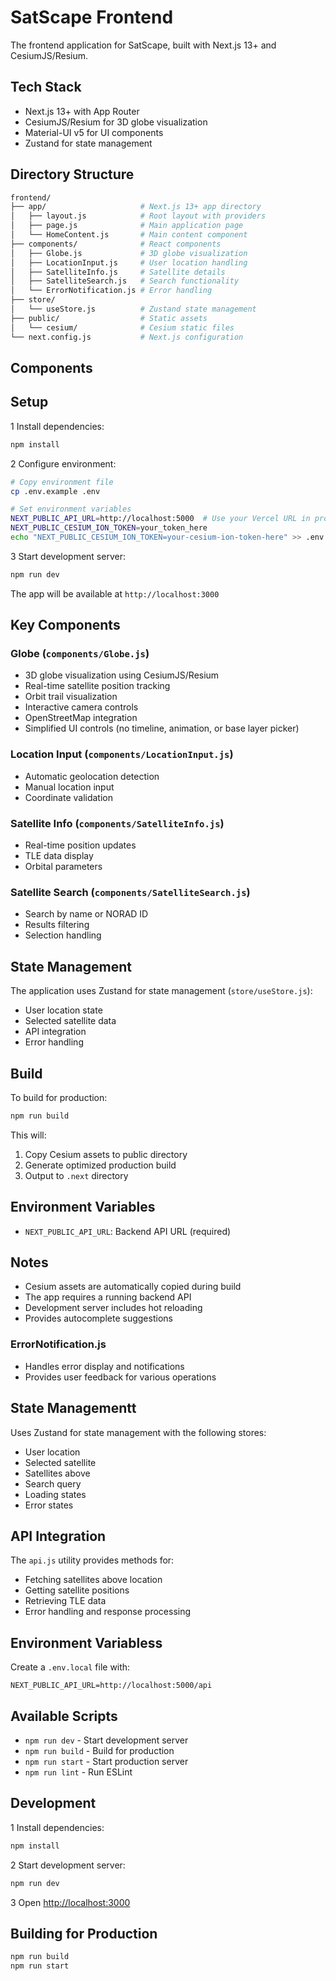 # SatScape Frontend

The frontend application for SatScape, built with Next.js 13+ and CesiumJS/Resium.

## Tech Stack

- Next.js 13+ with App Router
- CesiumJS/Resium for 3D globe visualization
- Material-UI v5 for UI components
- Zustand for state management

## Directory Structure

```bash
frontend/
├── app/                     # Next.js 13+ app directory
│   ├── layout.js            # Root layout with providers
│   ├── page.js              # Main application page
│   └── HomeContent.js       # Main content component
├── components/              # React components
│   ├── Globe.js             # 3D globe visualization
│   ├── LocationInput.js     # User location handling
│   ├── SatelliteInfo.js     # Satellite details
│   ├── SatelliteSearch.js   # Search functionality
│   └── ErrorNotification.js # Error handling
├── store/
│   └── useStore.js          # Zustand state management
├── public/                  # Static assets
│   └── cesium/              # Cesium static files
└── next.config.js           # Next.js configuration
```

## Components

## Setup

1 Install dependencies:

```bash
npm install
```

2 Configure environment:

```bash
# Copy environment file
cp .env.example .env

# Set environment variables
NEXT_PUBLIC_API_URL=http://localhost:5000  # Use your Vercel URL in production
NEXT_PUBLIC_CESIUM_ION_TOKEN=your_token_here
echo "NEXT_PUBLIC_CESIUM_ION_TOKEN=your-cesium-ion-token-here" >> .env
```

3 Start development server:

```bash
npm run dev
```

The app will be available at `http://localhost:3000`

## Key Components

### Globe (`components/Globe.js`)

- 3D globe visualization using CesiumJS/Resium
- Real-time satellite position tracking
- Orbit trail visualization
- Interactive camera controls
- OpenStreetMap integration
- Simplified UI controls (no timeline, animation, or base layer picker)

### Location Input (`components/LocationInput.js`)

- Automatic geolocation detection
- Manual location input
- Coordinate validation

### Satellite Info (`components/SatelliteInfo.js`)

- Real-time position updates
- TLE data display
- Orbital parameters

### Satellite Search (`components/SatelliteSearch.js`)

- Search by name or NORAD ID
- Results filtering
- Selection handling

## State Management

The application uses Zustand for state management (`store/useStore.js`):

- User location state
- Selected satellite data
- API integration
- Error handling

## Build

To build for production:

```bash
npm run build
```

This will:

1. Copy Cesium assets to public directory
2. Generate optimized production build
3. Output to `.next` directory

## Environment Variables

- `NEXT_PUBLIC_API_URL`: Backend API URL (required)

## Notes

- Cesium assets are automatically copied during build
- The app requires a running backend API
- Development server includes hot reloading
- Provides autocomplete suggestions

### ErrorNotification.js

- Handles error display and notifications
- Provides user feedback for various operations

## State Managementt

Uses Zustand for state management with the following stores:

- User location
- Selected satellite
- Satellites above
- Search query
- Loading states
- Error states

## API Integration

The `api.js` utility provides methods for:

- Fetching satellites above location
- Getting satellite positions
- Retrieving TLE data
- Error handling and response processing

## Environment Variabless

Create a `.env.local` file with:

```env
NEXT_PUBLIC_API_URL=http://localhost:5000/api
```

## Available Scripts

- `npm run dev` - Start development server
- `npm run build` - Build for production
- `npm run start` - Start production server
- `npm run lint` - Run ESLint

## Development

1 Install dependencies:

```bash
npm install
```

2 Start development server:

```bash
npm run dev
```

3 Open <http://localhost:3000>

## Building for Production

```bash
npm run build
npm run start
```
